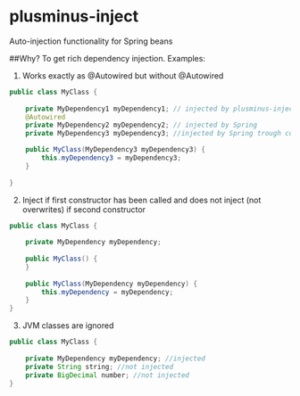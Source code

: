 # plusminus-inject
Auto-injection functionality for Spring beans

##Why?
To get rich dependency injection. Examples:

1. Works exactly as @Autowired but without @Autowired
```java
public class MyClass {
    
    private MyDependency1 myDependency1; // injected by plusminus-inject
    @Autowired
    private MyDependency2 myDependency2; // injected by Spring
    private MyDependency3 myDependency3; //injected by Spring trough constructor

    public MyClass(MyDependency3 myDependency3) {
        this.myDependency3 = myDependency3;
    }
    
}
```

2. Inject if first constructor has been called and does not inject (not overwrites) if second constructor
```java
public class MyClass {
    
    private MyDependency myDependency;
    
    public MyClass() {
    }
    
    public MyClass(MyDependency myDependency) {
        this.myDependency = myDependency;
    }
}
```

3. JVM classes are ignored
```java
public class MyClass {
    
    private MyDependency myDependency; //injected
    private String string; //not injected
    private BigDecimal number; //not injected
}
```
